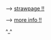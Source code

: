 --> [ strawpage !! ](https://introsighhh.straw.page)

--> [more info !!](https://rentry.co/slendercore)




^_^
